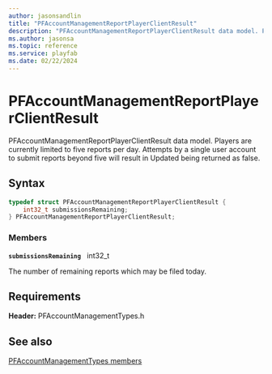 ```yaml
---
author: jasonsandlin
title: "PFAccountManagementReportPlayerClientResult"
description: "PFAccountManagementReportPlayerClientResult data model. Players are currently limited to five reports per day. Attempts by a single user account to submit reports beyond five will result in Updated being returned as false."
ms.author: jasonsa
ms.topic: reference
ms.service: playfab
ms.date: 02/22/2024
---
```


# PFAccountManagementReportPlayerClientResult  

PFAccountManagementReportPlayerClientResult data model. Players are currently limited to five reports per day. Attempts by a single user account to submit reports beyond five will result in Updated being returned as false.  

## Syntax  
  
```cpp
typedef struct PFAccountManagementReportPlayerClientResult {  
    int32_t submissionsRemaining;  
} PFAccountManagementReportPlayerClientResult;  
```
  
### Members  
  
**`submissionsRemaining`** &nbsp; int32_t  
  
The number of remaining reports which may be filed today.
  
  
## Requirements  
  
**Header:** PFAccountManagementTypes.h
  
## See also  
[PFAccountManagementTypes members](../pfaccountmanagementtypes_members.md)  

  
  
